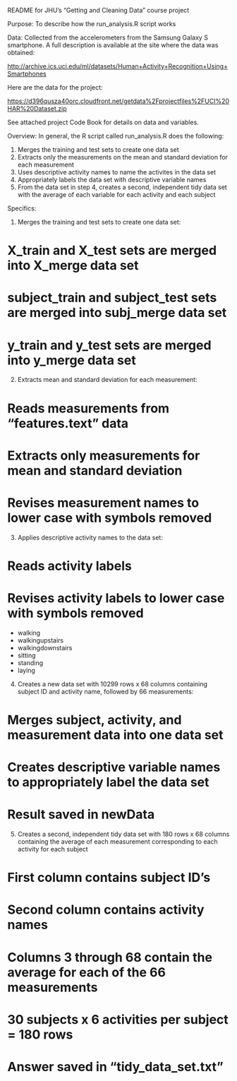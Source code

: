 README for JHU’s “Getting and Cleaning Data” course project

Purpose:  To describe how the run_analysis.R script works

Data:  Collected from the accelerometers from the Samsung Galaxy S smartphone. A full description is available at the site where the data was obtained: 

http://archive.ics.uci.edu/ml/datasets/Human+Activity+Recognition+Using+Smartphones 

Here are the data for the project: 

https://d396qusza40orc.cloudfront.net/getdata%2Fprojectfiles%2FUCI%20HAR%20Dataset.zip

See attached project Code Book for details on data and variables.

Overview:  In general, the R script called run_analysis.R does the following:

1. Merges the training and test sets to create one data set
2. Extracts only the measurements on the mean and standard deviation for each measurement
3. Uses descriptive activity names to name the activites in the data set
4. Appropriately labels the data set with descriptive variable names
5. From the data set in step 4, creates a second, independent tidy data set with the
	 average of each variable for each activity and each subject

Specifics:
1. Merges the training and test sets to create one data set:
# X_train and X_test sets are merged into X_merge data set
# subject_train and subject_test sets are merged into subj_merge data set
# y_train and y_test sets are merged into y_merge data set

2. Extracts mean and standard deviation for each measurement:
# Reads measurements from “features.text” data
# Extracts only measurements for mean and standard deviation
# Revises measurement names to lower case with symbols removed

3. Applies descriptive activity names to the data set:
# Reads activity labels
# Revises activity labels to lower case with symbols removed
- walking
- walkingupstairs
- walkingdownstairs
- sitting
- standing
- laying

4. Creates a new data set with 10299 rows x 68 columns containing subject ID and activity name, followed by 66 measurements:
# Merges subject, activity, and measurement data into one data set
# Creates descriptive variable names to appropriately label the data set
# Result saved in newData

5. Creates a second, independent tidy data set with 180 rows x 68 columns containing the average of each measurement corresponding to each activity for each subject
# First column contains subject ID’s
# Second column contains activity names
# Columns 3 through 68 contain the average for each of the 66 measurements
# 30 subjects x 6 activities per subject = 180 rows
# Answer saved in “tidy_data_set.txt” 
